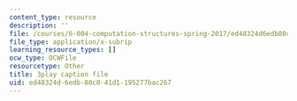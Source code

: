 ```yaml
---
content_type: resource
description: ''
file: /courses/6-004-computation-structures-spring-2017/ed48324d6edb80c041d1195277bac267_VkVe_wNU6RI.srt
file_type: application/x-subrip
learning_resource_types: []
ocw_type: OCWFile
resourcetype: Other
title: 3play caption file
uid: ed48324d-6edb-80c0-41d1-195277bac267
---
```

